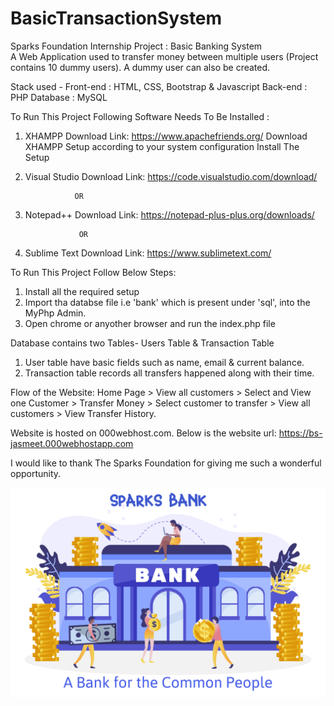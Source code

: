 # BasicTransactionSystem

Sparks Foundation Internship Project : Basic Banking System  
A Web Application used to transfer money between multiple users (Project contains 10 dummy users). A dummy user can also be created.

Stack used -
Front-end : HTML, CSS, Bootstrap & Javascript
Back-end : PHP
Database : MySQL

To Run This Project Following Software Needs To Be Installed :

1.  XHAMPP
    Download Link: https://www.apachefriends.org/
    Download XHAMPP Setup according to your system configuration
    Install The Setup

2.  Visual Studio
    Download Link: https://code.visualstudio.com/download/

                   OR

3.  Notepad++
    Download Link: https://notepad-plus-plus.org/downloads/

                    OR

4.  Sublime Text
    Download Link: https://www.sublimetext.com/

To Run This Project Follow Below Steps:

1. Install all the required setup
2. Import tha databse file i.e 'bank' which is present under 'sql', into the MyPhp Admin.
3. Open chrome or anyother browser and run the index.php file

Database contains two Tables- Users Table & Transaction Table

1. User table have basic fields such as name, email & current balance.
2. Transaction table records all transfers happened along with their time.

Flow of the Website: Home Page > View all customers > Select and View one Customer > Transfer Money > Select customer to transfer > View all customers > View Transfer History.

Website is hosted on 000webhost.com. Below is the website url:
https://bs-jasmeet.000webhostapp.com

I would like to thank The Sparks Foundation for giving me such a wonderful opportunity.

![image](/img/bank.jpg)
